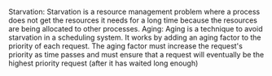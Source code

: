 Starvation: Starvation is a resource management problem where a process does not get the resources it needs for a long time because the resources are being allocated to other processes. Aging: Aging is a technique to avoid starvation in a scheduling system. It works by adding an aging factor to the priority of each request. The aging factor must increase the request's priority as time passes and must ensure that a request will eventually be the highest priority request (after it has waited long enough)